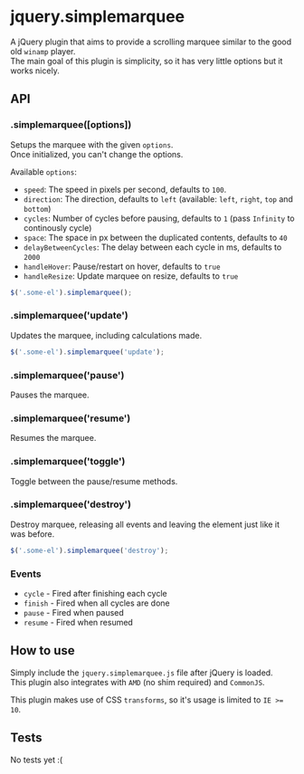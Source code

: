# jquery.simplemarquee

A jQuery plugin that aims to provide a scrolling marquee similar to the good old `winamp` player.   
The main goal of this plugin is simplicity, so it has very little options but it works nicely.


## API

### .simplemarquee([options])

Setups the marquee with the given `options`.   
Once initialized, you can't change the options.

Available `options`:

- `speed`: The speed in pixels per second, defaults to `100`.
- `direction`: The direction, defaults to `left` (available: `left`, `right`, `top` and `bottom`)
- `cycles`: Number of cycles before pausing, defaults to `1` (pass `Infinity` to continously cycle)
- `space`: The space in px between the duplicated contents, defaults to `40`
- `delayBetweenCycles`: The delay between each cycle in ms, defaults to `2000`
- `handleHover`: Pause/restart on hover, defaults to `true`
- `handleResize`: Update marquee on resize, defaults to `true`

```js
$('.some-el').simplemarquee();
```


### .simplemarquee('update')

Updates the marquee, including calculations made.

```js
$('.some-el').simplemarquee('update');
```


### .simplemarquee('pause')

Pauses the marquee.


### .simplemarquee('resume')

Resumes the marquee.


### .simplemarquee('toggle')

Toggle between the pause/resume methods.


### .simplemarquee('destroy')

Destroy marquee, releasing all events and leaving the element just like it was before.   

```js
$('.some-el').simplemarquee('destroy');
```


### Events

- `cycle` - Fired after finishing each cycle
- `finish` - Fired when all cycles are done
- `pause` - Fired when paused
- `resume` - Fired when resumed


## How to use

Simply include the `jquery.simplemarquee.js` file after jQuery is loaded.   
This plugin also integrates with `AMD` (no shim required) and `CommonJS`.

This plugin makes use of CSS `transforms`, so it's usage is limited to `IE >= 10`.


## Tests

No tests yet :(
